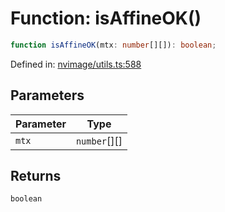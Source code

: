 # Function: isAffineOK()

```ts
function isAffineOK(mtx: number[][]): boolean;
```

Defined in: [nvimage/utils.ts:588](https://github.com/niivue/niivue/blob/main/packages/niivue/src/nvimage/utils.ts#L588)

## Parameters

| Parameter | Type         |
| --------- | ------------ |
| `mtx`     | `number`[][] |

## Returns

`boolean`
